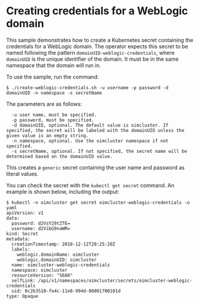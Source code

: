 # Creating credentials for a WebLogic domain

This sample demonstrates how to create a Kubernetes secret containing the
credentials for a WebLogic domain.  The operator expects this secret to be
named following the pattern `domainUID-weblogic-credentials`, where `domainUID`
is the unique identifier of the domain.  It must be in the same namespace
that the domain will run in.

To use the sample, run the command:

```
$ ./create-weblogic-credentials.sh -u username -p password -d domainUID -n namespace -s secretName
```

The parameters are as follows:

```  
  -u user name, must be specified.
  -p password, must be specified.
  -d domainUID, optional. The default value is oimcluster. If specified, the secret will be labeled with the domainUID unless the given value is an empty string.
  -n namespace, optional. Use the oimcluster namespace if not specified.
  -s secretName, optional. If not specified, the secret name will be determined based on the domainUID value.
```

This creates a `generic` secret containing the user name and password as literal values.

You can check the secret with the `kubectl get secret` command.  An example is shown below,
including the output:

```
$ kubectl -n oimcluster get secret oimcluster-weblogic-credentials -o yaml
apiVersion: v1
data:
  password: d2VsY29tZTE=
  username: d2VibG9naWM=
kind: Secret
metadata:
  creationTimestamp: 2018-12-12T20:25:20Z
  labels:
    weblogic.domainName: oimcluster
    weblogic.domainUID: oimcluster
  name: oimcluster-weblogic-credentials
  namespace: oimcluster
  resourceVersion: "5680"
  selfLink: /api/v1/namespaces/oimcluster/secrets/oimcluster-weblogic-credentials
  uid: 0c2b3510-fe4c-11e8-994d-00001700101d
type: Opaque

```

